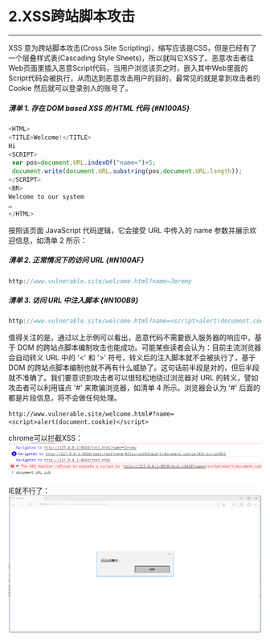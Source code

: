 # 2.XSS跨站脚本攻击

---

XSS 意为跨站脚本攻击\(Cross Site Scripting\)，缩写应该是CSS，但是已经有了一个层叠样式表\(Cascading Style Sheets\)，所以就叫它XSS了。恶意攻击者往Web页面里插入恶意Script代码，当用户浏览该页之时，嵌入其中Web里面的Script代码会被执行，从而达到恶意攻击用户的目的，最常见的就是拿到攻击者的 Cookie 然后就可以登录别人的账号了。

##### 清单 1. 存在 DOM based XSS 的 HTML 代码 {#N100A5}



```js
<HTML>
<TITLE>Welcome!</TITLE>
Hi
<SCRIPT>
 var pos=document.URL.indexOf("name=")+5;
 document.write(document.URL.substring(pos,document.URL.length));
</SCRIPT>
<BR>
Welcome to our system
…
</HTML>
```

按照该页面 JavaScript 代码逻辑，它会接受 URL 中传入的 name 参数并展示欢迎信息，如清单 2 所示：

##### 清单 2. 正常情况下的访问 URL {#N100AF}

```js
http://www.vulnerable.site/welcome.html?name=Jeremy
```

##### 清单 3. 访问 URL 中注入脚本 {#N100B9}

```js
http://www.vulnerable.site/welcome.html?name=<script>alert(document.cookie)</script>
```

值得关注的是，通过以上示例可以看出，恶意代码不需要嵌入服务器的响应中，基于 DOM 的跨站点脚本编制攻击也能成功。可能某些读者会认为：目前主流浏览器会自动转义 URL 中的 '&lt;' 和 '&gt;' 符号，转义后的注入脚本就不会被执行了，基于 DOM 的跨站点脚本编制也就不再有什么威胁了。这句话前半段是对的，但后半段就不准确了。我们要意识到攻击者可以很轻松地绕过浏览器对 URL 的转义，譬如攻击者可以利用锚点 '\#' 来欺骗浏览器，如清单 4 所示。浏览器会认为 '\#' 后面的都是片段信息，将不会做任何处理。

```
http://www.vulnerable.site/welcome.html#?name=<script>alert(document.cookie)</script>
```

chrome可以拦截XSS：![](/assets/QQ截图20170306154557.png)IE就不行了：![](/assets/QQ截图20170306154631.png)

